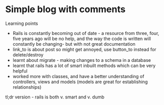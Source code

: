 # Simple blog with comments 

Learning points 
- Rails is constantly becoming out of date - a resource from three, four, five years ago will be no help, and the way the code is written will constantly be changing- but with not great documentation 
- link_to is about post so might get annoyed, use button_to instead for delete/destroy 
- learnt about migrate - making changes to a schema in a database 
- learnt that rails has a lot of smart inbuilt methods which can be very helpful 
- worked more with classes, and have a better understanding of controllers, views and models (models are great for establishing relationships) 

tl;dr version - rails is both v. smart and v. dumb 

